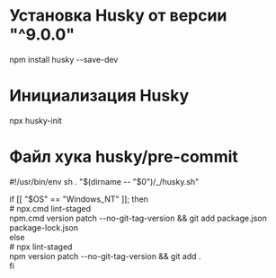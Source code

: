 # Установка Husky от версии "^9.0.0"
npm install husky --save-dev

# Инициализация Husky
npx husky-init

# Файл хука husky/pre-commit
#!/usr/bin/env sh
. "$(dirname -- "$0")/_/husky.sh"

if [[ "$OS" == "Windows_NT" ]]; then  
    # npx.cmd lint-staged  
    npm.cmd version patch --no-git-tag-version && git add package.json package-lock.json  
else  
    # npx lint-staged  
    npm version patch --no-git-tag-version && git add .  
fi